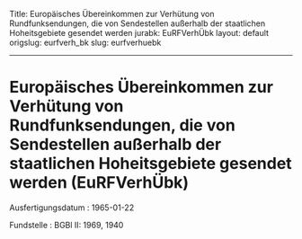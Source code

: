 Title: Europäisches Übereinkommen zur Verhütung von Rundfunksendungen, die von Sendestellen
  außerhalb der staatlichen Hoheitsgebiete gesendet werden
jurabk: EuRFVerhÜbk
layout: default
origslug: eurfverh_bk
slug: eurfverhuebk

---

# Europäisches Übereinkommen zur Verhütung von Rundfunksendungen, die von Sendestellen außerhalb der staatlichen Hoheitsgebiete gesendet werden (EuRFVerhÜbk)

Ausfertigungsdatum
:   1965-01-22

Fundstelle
:   BGBl II: 1969, 1940

